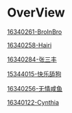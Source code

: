 # OverView

[16340261-BroInBro](https://xwy27.github.io/Software-Analysis-and-Design/software-analysis-hw-final/)

[16340258-Hairi ]()

[16340284-张三丰](https://blog.csdn.net/zhangshanfeng_/article/details/93652230)

[15344015-快乐舔狗](https://hongzicong.github.io/2019/06/26/Software_Analysis_9/)

[16340256-无情咸鱼]()

[16340122-Cynthia]()
